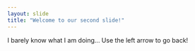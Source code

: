```yaml
---
layout: slide
title: "Welcome to our second slide!"
---
```

I barely know what I am doing...
Use the left arrow to go back!
